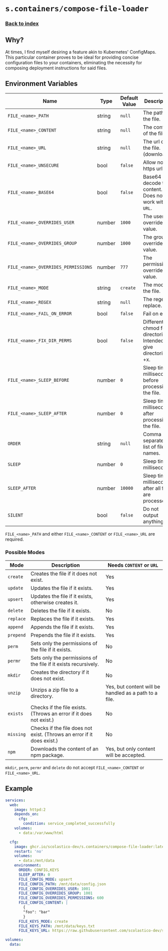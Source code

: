 # `s.containers/compose-file-loader`

### [Back to index](../../README.md)

## Why?

At times, I find myself desiring a feature akin to Kubernetes' ConfigMaps.
This particular container proves to be ideal for providing concise
configuration files to your containers, eliminating the necessity for
composing deployment instructions for said files.

## Environment Variables

| Name                                | Type   | Default Value | Description                                                       |
|-------------------------------------|--------|---------------|-------------------------------------------------------------------|
| `FILE_<name>_PATH`                  | string | `null`        | The path of the file.                                             |
| `FILE_<name>_CONTENT`               | string | `null`        | The content of the file.                                          |
| `FILE_<name>_URL`                   | string | `null`        | The url of the file. (download)                                   |
| `FILE_<name>_UNSECURE`              | bool   | `false`       | Allow non-https urls.                                             |
| `FILE_<name>_BASE64`                | bool   | `false`       | Base64 decode the content. Does not work with `URL`.              |
| `FILE_<name>_OVERRIDES_USER`        | number | `1000`        | The user override value.                                          |
| `FILE_<name>_OVERRIDES_GROUP`       | number | `1000`        | The group override value.                                         |
| `FILE_<name>_OVERRIDES_PERMISSIONS` | number | `777`         | The permissions override value.                                   |
| `FILE_<name>_MODE`                  | string | `create`      | The mode of the file.                                             |
| `FILE_<name>_REGEX`                 | string | `null`        | The regex to replace.                                             |
| `FILE_<name>_FAIL_ON_ERROR`         | bool   | `false`       | Fail on error.                                                    |
| `FILE_<name>_FIX_DIR_PERMS`         | bool   | `false`       | Different chmod for directories. Intended to give directories +x. |
| `FILE_<name>_SLEEP_BEFORE`          | number | `0`           | Sleep time in milliseconds, before processing the file.           |
| `FILE_<name>_SLEEP_AFTER`           | number | `0`           | Sleep time in milliseconds, after processing the file.            |
| `ORDER`                             | string | `null`        | Comma separated list of file names.                               |
| `SLEEP`                             | number | `0`           | Sleep time in milliseconds.                                       |
| `SLEEP_AFTER`                       | number | `10000`       | Sleep time in milliseconds after all files are processed.         |
| `SILENT`                            | bool   | `false`       | Do not output anything.                                           |

`FILE_<name>_PATH` and either `FILE_<name>_CONTENT` or `FILE_<name>_URL` are required.

### Possible Modes

| Mode      | Description                                                            | Needs `CONTENT` or `URL`                              |
|-----------|------------------------------------------------------------------------|-------------------------------------------------------|
| `create`  | Creates the file if it does not exist.                                 | Yes                                                   |
| `update`  | Updates the file if it exists.                                         | Yes                                                   |
| `upsert`  | Updates the file if it exists, otherwise creates it.                   | Yes                                                   |
| `delete`  | Deletes the file if it exists.                                         | No                                                    |
| `replace` | Replaces the file if it exists.                                        | Yes                                                   |
| `append`  | Appends the file if it exists.                                         | Yes                                                   |
| `prepend` | Prepends the file if it exists.                                        | Yes                                                   |
| `perm`    | Sets only the permissions of the file if it exists.                    | No                                                    |
| `permr`   | Sets only the permissions of the file if it exists recursively.        | No                                                    |
| `mkdir`   | Creates the directory if it does not exist.                            | No                                                    |
| `unzip`   | Unzips a zip file to a directory.                                      | Yes, but content will be handled as a path to a file. |
| `exists`  | Checks if the file exists. (Throws an error if it does not exist.)     | No                                                    |
| `missing` | Checks if the file does not exist. (Throws an error if it does exist.) | No                                                    |
| `npm`     | Downloads the content of an npm package.                               | Yes, but only content will be accepted.               |

`mkdir`, `perm`, `permr` and `delete` do not accept `FILE_<name>_CONTENT` or `FILE_<name>_URL`.

## Example

```yml
services:
  web:
    image: httpd:2
    depends_on:
      cfg:
        condition: service_completed_successfully
    volumes:
      - data:/var/www/html

  cfg:
    image: ghcr.io/scolastico-dev/s.containers/compose-file-loader:latest
    restart: 'no'
    volumes:
      - data:/mnt/data
    environment:
      ORDER: CONFIG,KEYS
      SLEEP_AFTER: 0
      FILE_CONFIG_MODE: upsert
      FILE_CONFIG_PATH: /mnt/data/config.json
      FILE_CONFIG_OVERRIDES_USER: 1001
      FILE_CONFIG_OVERRIDES_GROUP: 1001
      FILE_CONFIG_OVERRIDES_PERMISSIONS: 600
      FILE_CONFIG_CONTENT: |
        {
        "foo": "bar"
        }
      FILE_KEYS_MODE: create
      FILE_KEYS_PATH: /mnt/data/keys.txt
      FILE_KEYS_URL: https://raw.githubusercontent.com/scolastico-dev/s.containers/master/src/compose-file-loader/README.md

volumes:
  data:
```
